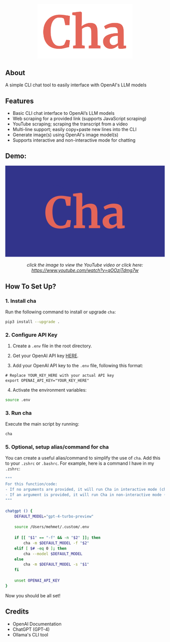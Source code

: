 <p align="center">
  <img width="300" src="./assets/logo.png">
</p>

## About

A simple CLI chat tool to easily interface with OpenAI's LLM models

## Features

- Basic CLI chat interface to OpenAI’s LLM models
- Web scraping for a provided link (supports JavaScript scraping)
- YouTube scraping; scraping the transcript from a video
- Multi-line support; easily copy+paste new lines into the CLI
- Generate image(s) using OpenAI's image model(s)
- Supports interactive and non-interactive mode for chatting

## Demo:

<div align="center">

[![Demo Video](./assets/thumbnail.png)](https://www.youtube.com/watch?v=qOOzjTdmg7w)

*click the image to view the YouTube video or click here: https://www.youtube.com/watch?v=qOOzjTdmg7w*

</div>

## How To Set Up?

### 1. Install cha

Run the following command to install or upgrade `cha`:

```bash
pip3 install --upgrade .
```

### 2. Configure API Key

1. Create a `.env` file in the root directory.

2. Get your OpenAI API key [HERE](https://platform.openai.com/api-keys).

3. Add your OpenAI API key to the `.env` file, following this format:

```env
# Replace YOUR_KEY_HERE with your actual API key
export OPENAI_API_KEY="YOUR_KEY_HERE"
```

4. Activate the environment variables:

```bash
source .env
```

### 3. Run cha

Execute the main script by running:

```bash
cha
```

### 5. Optional, setup alias/command for cha

You can create a useful alias/command to simplify the use of `cha`. Add this to your `.zshrc` or `.bashrc`. For example, here is a command I have in my `.zshrc`:

```bash
"""
For this function/code:
- If no arguments are provided, it will run Cha in interactive mode (chat interface)
- If an argument is provided, it will run Cha in non-interactive mode (sends one string, your argument)
"""

chatgpt () {
    DEFAULT_MODEL="gpt-4-turbo-preview"
    
    source /Users/mehmet/.custom/.env

    if [[ "$1" == "-f" && -n "$2" ]]; then
        cha -m $DEFAULT_MODEL -f "$2"
    elif [ $# -eq 0 ]; then
        cha --model $DEFAULT_MODEL
    else
        cha -m $DEFAULT_MODEL -s "$1"
    fi

    unset OPENAI_API_KEY
}
```

Now you should be all set!

## Credits

- OpenAI Documentation
- ChatGPT (GPT-4)
- Ollama's CLI tool

